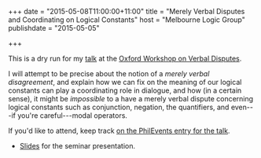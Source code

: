 +++
date = "2015-05-08T11:00:00+11:00"
title = "Merely Verbal Disputes and Coordinating on Logical Constants"
host = "Melbourne Logic Group"
publishdate = "2015-05-05"

+++

This is a dry run for my [talk](http://consequently.org/presentation/2015/verbal-disputes-oxford/) at the [Oxford Workshop on Verbal Disputes](https://verbaldisputesoxford.wordpress.com). 

I will attempt to be precise about the notion of a *merely verbal disagreement*, and explain how we can fix on the meaning of our logical constants can play a coordinating role in dialogue, and how (in a certain sense), it might be *impossible* to a have a merely verbal dispute concerning logical constants such as conjunction, negation, the quantifiers, and even---if you're careful---modal operators.

If you'd like to attend, keep track [on the PhilEvents entry for the talk](http://philevents.org/event/show/17569).

* [Slides](/slides/mvd-logical-constants.pdf) for the seminar presentation.
